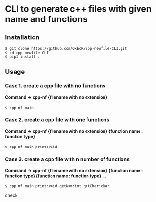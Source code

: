 # CLI to generate c++ files with given name and functions


## Installation

```shell
$ git clone https://github.com/QxEcR/cpp-newfile-CLI.git
$ cd cpp-newfile-CLI
$ pip3 install .
```

## Usage

### Case 1. create a cpp file with no functions
#### Command -> cpp-nf {filename with no extension}
```shell
$ cpp-nf main
```

### Case 2. create a cpp file with one functions
#### Command -> cpp-nf {filename with no extension} {function name : function type}
```shell
$ cpp-nf main print:void
```


### Case 3. create a cpp file with n number of functions
#### Command -> cpp-nf {filename with no extension} {function name : function type} {function name : function type} ...
```shell
$ cpp-nf main print:void getNum:int getChar:char
```

check